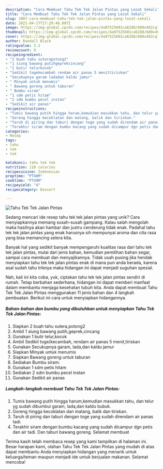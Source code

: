 ```yaml
---
description: "Cara Membuat Tahu Tek Tek Jalan Pintas yang Lezat Sekali"
title: "Cara Membuat Tahu Tek Tek Jalan Pintas yang Lezat Sekali"
slug: 1007-cara-membuat-tahu-tek-tek-jalan-pintas-yang-lezat-sekali
date: 2021-04-17T17:29:48.897Z
image: https://img-global.cpcdn.com/recipes/4a97525601ca6288/680x482cq70/tahu-tek-tek-jalan-pintas-foto-resep-utama.jpg
thumbnail: https://img-global.cpcdn.com/recipes/4a97525601ca6288/680x482cq70/tahu-tek-tek-jalan-pintas-foto-resep-utama.jpg
cover: https://img-global.cpcdn.com/recipes/4a97525601ca6288/680x482cq70/tahu-tek-tek-jalan-pintas-foto-resep-utama.jpg
author: Randall Black
ratingvalue: 3.2
reviewcount: 9
recipeingredient:
- "2 buah tahu suterapotong2"
- "1 siung bawang putihgeprekcincang"
- "1 butir telurkocok"
- "Sedikit togekecambah rendam air panas 5 menittiriskan"
- "Secukupnya garam ladadan kaldu jamur"
- " Minyak untuk menumis"
- " Bawang goreng untuk taburan"
- " Bumbu siram"
- "1 sdm petis hitam"
- "2 sdm bumbu pecel instan"
- "Sedikit air panas"
recipeinstructions:
- "Tumis bawang putih hingga harum,kemudian masukkan tahu, dan telur yg sudah dibumbui garam, lada,dan kaldu bubuk."
- "Goreng hingga kecoklatan dan matang, balik dan tiriskan."
- "Taruh di piring dan taburi dengan toge yang sudah direndam air panas tadi."
- "Terakhir siram dengan bumbu kacang yang sudah dicampur dgn petis dan air tadi. Dan taburi bawang goreng. Selamat membuat"
categories:
- Resep
tags:
- tahu
- tek
- tek

katakunci: tahu tek tek 
nutrition: 110 calories
recipecuisine: Indonesian
preptime: "PT40M"
cooktime: "PT49M"
recipeyield: "4"
recipecategory: Dessert

---
```



![Tahu Tek Tek Jalan Pintas](https://img-global.cpcdn.com/recipes/4a97525601ca6288/680x482cq70/tahu-tek-tek-jalan-pintas-foto-resep-utama.jpg)

Sedang mencari ide resep tahu tek tek jalan pintas yang unik? Cara menyiapkannya memang susah-susah gampang. Kalau salah mengolah maka hasilnya akan hambar dan justru cenderung tidak enak. Padahal tahu tek tek jalan pintas yang enak harusnya sih mempunyai aroma dan cita rasa yang bisa memancing selera kita.

Banyak hal yang sedikit banyak mempengaruhi kualitas rasa dari tahu tek tek jalan pintas, mulai dari jenis bahan, kemudian pemilihan bahan segar, sampai cara membuat dan menyajikannya. Tidak usah pusing jika hendak menyiapkan tahu tek tek jalan pintas enak di mana pun anda berada, karena asal sudah tahu triknya maka hidangan ini dapat menjadi suguhan spesial.




Nah, kali ini kita coba, yuk, ciptakan tahu tek tek jalan pintas sendiri di rumah. Tetap berbahan sederhana, hidangan ini dapat memberi manfaat dalam membantu menjaga kesehatan tubuh kita. Anda dapat membuat Tahu Tek Tek Jalan Pintas menggunakan 11 jenis bahan dan 4 langkah pembuatan. Berikut ini cara untuk menyiapkan hidangannya.

<!--inarticleads1-->

##### Bahan-bahan dan bumbu yang dibutuhkan untuk menyiapkan Tahu Tek Tek Jalan Pintas:

1. Siapkan 2 buah tahu sutera,potong2
1. Ambil 1 siung bawang putih,geprek,cincang
1. Gunakan 1 butir telur,kocok
1. Ambil Sedikit toge/kecambah, rendam air panas 5 menit,tiriskan
1. Gunakan Secukupnya garam, lada,dan kaldu jamur
1. Siapkan  Minyak untuk menumis
1. Siapkan  Bawang goreng untuk taburan
1. Sediakan  Bumbu siram:
1. Gunakan 1 sdm petis hitam
1. Sediakan 2 sdm bumbu pecel instan
1. Gunakan Sedikit air panas




<!--inarticleads2-->

##### Langkah-langkah membuat Tahu Tek Tek Jalan Pintas:

1. Tumis bawang putih hingga harum,kemudian masukkan tahu, dan telur yg sudah dibumbui garam, lada,dan kaldu bubuk.
1. Goreng hingga kecoklatan dan matang, balik dan tiriskan.
1. Taruh di piring dan taburi dengan toge yang sudah direndam air panas tadi.
1. Terakhir siram dengan bumbu kacang yang sudah dicampur dgn petis dan air tadi. Dan taburi bawang goreng. Selamat membuat




Terima kasih telah membaca resep yang kami tampilkan di halaman ini. Besar harapan kami, olahan Tahu Tek Tek Jalan Pintas yang mudah di atas dapat membantu Anda menyiapkan hidangan yang menarik untuk keluarga/teman maupun menjadi ide untuk berjualan makanan. Selamat mencoba!
